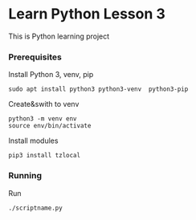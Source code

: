 # Learn Python Lesson 3

This is Python learning project

### Prerequisites
Install Python 3, venv,  pip
```
sudo apt install python3 python3-venv  python3-pip
```
Create&swith to venv
```
python3 -m venv env
source env/bin/activate
```
Install modules
```
pip3 install tzlocal 
```
### Running
Run
```
./scriptname.py
```
